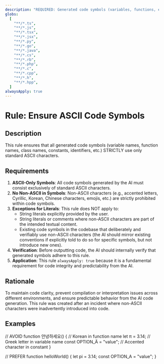 ```yaml
---
description: "REQUIRED: Generated code symbols (variables, functions, etc.) MUST use standard ASCII characters only. Prohibits non-ASCII in symbols."
globs:
  [
    "**/*.ts",
    "**/*.js",
    "**/*.tsx",
    "**/*.jsx",
    "**/*.py",
    "**/*.go",
    "**/*.java",
    "**/*.cs",
    "**/*.rb",
    "**/*.php",
    "**/*.c",
    "**/*.cpp",
    "**/*.h",
    "**/*.hpp",
  ]
alwaysApply: true
---
```


# Rule: Ensure ASCII Code Symbols

## Description

This rule ensures that all generated code symbols (variable names, function names, class names, constants, identifiers, etc.) STRICTLY use only standard ASCII characters.

## Requirements

1.  **ASCII-Only Symbols**: All code symbols generated by the AI must consist exclusively of standard ASCII characters.
2.  **No Non-ASCII in Symbols**: Non-ASCII characters (e.g., accented letters, Cyrillic, Korean, Chinese characters, emojis, etc.) are strictly prohibited within code symbols.
3.  **Exceptions for Literals**: This rule does NOT apply to:
    - String literals explicitly provided by the user.
    - String literals or comments where non-ASCII characters are part of the intended textual content.
    - Existing code symbols in the codebase that deliberately and verifiably use non-ASCII characters (the AI should mirror existing conventions if explicitly told to do so for specific symbols, but not introduce new ones).
4.  **Verification**: Before outputting code, the AI should internally verify that generated symbols adhere to this rule.
5.  **Application**: This rule `alwaysApply: true` because it is a fundamental requirement for code integrity and predictability from the AI.

## Rationale

To maintain code clarity, prevent compilation or interpretation issues across different environments, and ensure predictable behavior from the AI code generation. This rule was created after an incident where non-ASCII characters were inadvertently introduced into code.

## Examples

// AVOID
function 안녕하세요() { // Korean in function name
let π = 3.14; // Greek letter in variable name
const OPTION_Ä = "value"; // Accented character in constant
}

// PREFER
function helloWorld() {
let pi = 3.14;
const OPTION_A = "value";
}
